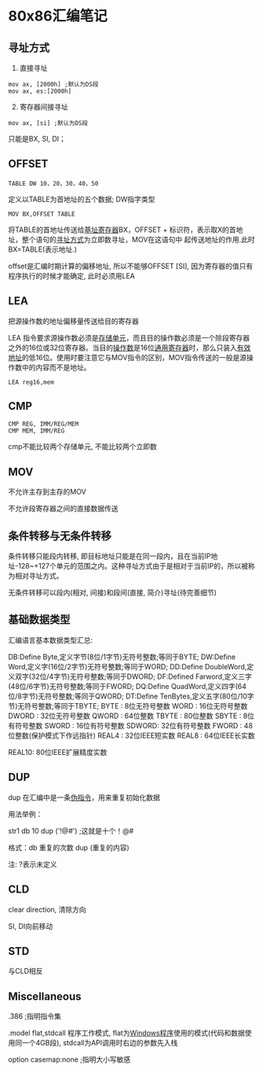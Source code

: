 # 80x86汇编笔记

## 寻址方式

1. 直接寻址

```assembly
mov ax, [2000h] ;默认为DS段
mov ax, es:[2000h]
```

2. 寄存器间接寻址

```assembly
mov ax, [si] ;默认为DS段
```

只能是BX, SI, DI；



## OFFSET

```assembly
TABLE DW 10，20，30，40，50
```

定义以TABLE为首地址的五个数据; DW指字类型

```assembly
MOV BX,OFFSET TABLE
```

将TABLE的首地址传送给[基址寄存器](https://www.baidu.com/s?wd=%E5%9F%BA%E5%9D%80%E5%AF%84%E5%AD%98%E5%99%A8&tn=SE_PcZhidaonwhc_ngpagmjz&rsv_dl=gh_pc_zhidao)BX，OFFSET + 标识符，表示取X的首地址，整个语句的[寻址方式](https://www.baidu.com/s?wd=%E5%AF%BB%E5%9D%80%E6%96%B9%E5%BC%8F&tn=SE_PcZhidaonwhc_ngpagmjz&rsv_dl=gh_pc_zhidao)为立即数寻址，MOV在这语句中
起传送地址的作用.此时BX=TABLE(表示地址.)

offset是汇编时期计算的偏移地址, 所以不能够OFFSET [SI], 因为寄存器的值只有程序执行的时候才能确定, 此时必须用LEA

## LEA

把源操作数的地址偏移量传送给目的寄存器

LEA 指令要求源操作数必须是[存储单元](https://baike.baidu.com/item/%E5%AD%98%E5%82%A8%E5%8D%95%E5%85%83)，而且目的操作数必须是一个除段寄存器之外的16位或32位寄存器。当目的[操作数](https://baike.baidu.com/item/%E6%93%8D%E4%BD%9C%E6%95%B0)是16位[通用寄存器](https://baike.baidu.com/item/%E9%80%9A%E7%94%A8%E5%AF%84%E5%AD%98%E5%99%A8)时，那么只装入[有效地址](https://baike.baidu.com/item/%E6%9C%89%E6%95%88%E5%9C%B0%E5%9D%80)的低16位。使用时要注意它与MOV指令的区别，MOV指令传送的一般是源操作数中的内容而不是地址。

```assembly
LEA reg16,mem
```

## CMP

```assembly
CMP REG, IMM/REG/MEM
CMP MEM, IMM/REG
```

cmp不能比较两个存储单元, 不能比较两个立即数

## MOV

不允许主存到主存的MOV

不允许段寄存器之间的直接数据传送

## 条件转移与无条件转移

条件转移只能段内转移, 即目标地址只能是在同一段内，且在当前IP地址-128~+127个单元的范围之内。这种寻址方式由于是相对于当前IP的，所以被称为相对寻址方式。

无条件转移可以段内(相对, 间接)和段间(直接, 简介)寻址(待完善细节)

## 基础数据类型

汇编语言基本数据类型汇总:

DB:Define Byte,定义字节(8位/1字节)无符号整数;等同于BYTE;
DW:Define Word,定义字(16位/2字节)无符号整数;等同于WORD;
DD:Define DoubleWord,定义双字(32位/4字节)无符号整数;等同于DWORD;
DF:Defined Farword,定义三字(48位/6字节)无符号整数;等同于FWORD;
DQ:Define QuadWord,定义四字(64位/8字节)无符号整数;等同于QWORD;
DT:Define TenBytes,定义五字(80位/10字节)无符号整数;等同于TBYTE;
BYTE  : 8位无符号整数
WORD  : 16位无符号整数
DWORD : 32位无符号整数
QWORD : 64位整数
TBYTE : 80位整数
SBYTE : 8位有符号整数
SWORD : 16位有符号整数
SDWORD: 32位有符号整数
FWORD : 48位整数(保护模式下作远指针)
REAL4 : 32位IEEE短实数
REAL8 : 64位IEEE长实数

REAL10: 80位IEEE扩展精度实数

## DUP

dup 在汇编中是一条[伪指令](https://baike.baidu.com/item/%E4%BC%AA%E6%8C%87%E4%BB%A4)，用来重复初始化数据

用法举例：

str1 db 10 dup ('!@#') ;这就是十个！@#

格式：db 重复的次数 dup (重复的内容)

注: ?表示未定义

## CLD

clear direction, 清除方向

SI, DI向前移动

## STD

与CLD相反

## Miscellaneous

  .386 ;指明指令集

.model flat,stdcall 程序工作模式,
flat为[Windows程序](https://www.baidu.com/s?wd=Windows%E7%A8%8B%E5%BA%8F&tn=SE_PcZhidaonwhc_ngpagmjz&rsv_dl=gh_pc_zhidao)使用的模式(代码和数据使用同一个4GB段),
stdcall为API调用时右边的参数先入栈

option casemap:none ;指明大小写敏感  
